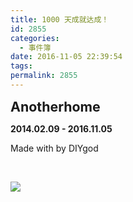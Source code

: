 ```yaml
---
title: 1000 天成就达成！
id: 2855
categories:
  - 事件簿
date: 2016-11-05 22:39:54
tags:
permalink: 2855
---
```


<span style="font-size: 16pt;">**Anotherhome**</span>

**2014.02.09 - 2016.11.05**

Made with  by DIYgod

&nbsp;

![](https://diygod.me/images/1000.jpg)